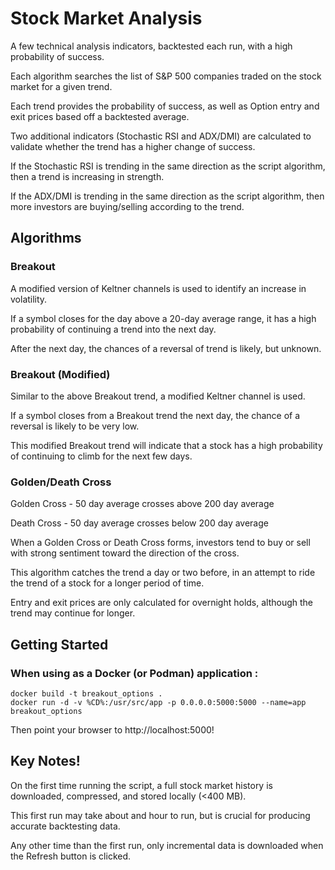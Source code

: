 # Stock Market Analysis

A few technical analysis indicators, backtested each run, with a high probability of success.

Each algorithm searches the list of S&P 500 companies traded on the stock market for a given trend.

Each trend provides the probability of success, as well as Option entry and exit prices based off a backtested average.

Two additional indicators (Stochastic RSI and ADX/DMI) are calculated to validate whether the trend has a higher change of success.

If the Stochastic RSI is trending in the same direction as the script algorithm, then a trend is increasing in strength.

If the ADX/DMI is trending in the same direction as the script algorithm, then more investors are buying/selling according to the trend.

## Algorithms

### Breakout

A modified version of Keltner channels is used to identify an increase in volatility.

If a symbol closes for the day above a 20-day average range, it has a high probability of continuing a trend into the next day.

After the next day, the chances of a reversal of trend is likely, but unknown.

### Breakout (Modified)

Similar to the above Breakout trend, a modified Keltner channel is used.

If a symbol closes from a Breakout trend the next day, the chance of a reversal is likely to be very low.

This modified Breakout trend will indicate that a stock has a high probability of continuing to climb for the next few days.

### Golden/Death Cross

Golden Cross - 50 day average crosses above 200 day average

Death Cross - 50 day average crosses below 200 day average

When a Golden Cross or Death Cross forms, investors tend to buy or sell with strong sentiment toward the direction of the cross.

This algorithm catches the trend a day or two before, in an attempt to ride the trend of a stock for a longer period of time.

Entry and exit prices are only calculated for overnight holds, although the trend may continue for longer.

## Getting Started

### When using as a Docker (or Podman) application :
```
docker build -t breakout_options .
docker run -d -v %CD%:/usr/src/app -p 0.0.0.0:5000:5000 --name=app breakout_options
```
Then point your browser to http://localhost:5000!

## Key Notes!

On the first time running the script, a full stock market history is downloaded, compressed, and stored locally (<400 MB).

This first run may take about and hour to run, but is crucial for producing accurate backtesting data.

Any other time than the first run, only incremental data is downloaded when the Refresh button is clicked.